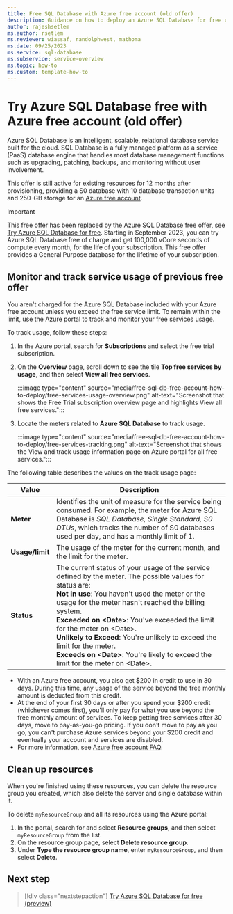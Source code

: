 ```yaml
---
title: Free SQL Database with Azure free account (old offer)
description: Guidance on how to deploy an Azure SQL Database for free using an Azure free account.
author: rajeshsetlem
ms.author: rsetlem
ms.reviewer: wiassaf, randolphwest, mathoma
ms.date: 09/25/2023
ms.service: sql-database
ms.subservice: service-overview
ms.topic: how-to
ms.custom: template-how-to
---
```


# Try Azure SQL Database free with Azure free account (old offer)

Azure SQL Database is an intelligent, scalable, relational database service built for the cloud. SQL Database is a fully managed platform as a service (PaaS) database engine that handles most database management functions such as upgrading, patching, backups, and monitoring without user involvement.

This offer is still active for existing resources for 12 months after provisioning, providing a S0 database with 10 database transaction units and 250-GB storage for an [Azure free account](https://azure.microsoft.com/free/).

> [!IMPORTANT]  
> This free offer has been replaced by the Azure SQL Database free offer, see [Try Azure SQL Database for free](free-offer.md). Starting in September 2023, you can try Azure SQL Database free of charge and get 100,000 vCore seconds of compute every month, for the life of your subscription. This free offer provides a General Purpose database for the lifetime of your subscription.

## Monitor and track service usage of previous free offer

You aren't charged for the Azure SQL Database included with your Azure free account unless you exceed the free service limit. To remain within the limit, use the Azure portal to track and monitor your free services usage.

To track usage, follow these steps:

1. In the Azure portal, search for **Subscriptions** and select the free trial subscription.

1. On the **Overview** page, scroll down to see the tile **Top free services by usage**, and then select **View all free services**.

    :::image type="content" source="media/free-sql-db-free-account-how-to-deploy/free-services-usage-overview.png" alt-text="Screenshot that shows the Free Trial subscription overview page and highlights View all free services.":::

1. Locate the meters related to **Azure SQL Database** to track usage.

    :::image type="content" source="media/free-sql-db-free-account-how-to-deploy/free-services-tracking.png" alt-text="Screenshot that shows the View and track usage information page on Azure portal for all free services.":::

The following table describes the values on the track usage page:

| **Value** | **Description** |
| --- | --- |
| **Meter** | Identifies the unit of measure for the service being consumed. For example, the meter for Azure SQL Database is *SQL Database, Single Standard, S0 DTUs*, which tracks the number of S0 databases used per day, and has a monthly limit of 1. |
| **Usage/limit** | The usage of the meter for the current month, and the limit for the meter. |
| **Status** | The current status of your usage of the service defined by the meter. The possible values for status are:<br />**Not in use**: You haven't used the meter or the usage for the meter hasn't reached the billing system.<br />**Exceeded on \<Date\>**: You've exceeded the limit for the meter on \<Date\>.<br />**Unlikely to Exceed**: You're unlikely to exceed the limit for the meter.<br />**Exceeds on \<Date\>**: You're likely to exceed the limit for the meter on \<Date\>. |

- With an Azure free account, you also get $200 in credit to use in 30 days. During this time, any usage of the service beyond the free monthly amount is deducted from this credit.
- At the end of your first 30 days or after you spend your $200 credit (whichever comes first), you'll only pay for what you use beyond the free monthly amount of services. To keep getting free services after 30 days, move to pay-as-you-go pricing. If you don't move to pay as you go, you can't purchase Azure services beyond your $200 credit and eventually your account and services are disabled.
- For more information, see [Azure free account FAQ](https://azure.microsoft.com/free/free-account-faq/).

## Clean up resources

When you're finished using these resources, you can delete the resource group you created, which also delete the server and single database within it.

To delete `myResourceGroup` and all its resources using the Azure portal:

1. In the portal, search for and select **Resource groups**, and then select `myResourceGroup` from the list.
1. On the resource group page, select **Delete resource group**.
1. Under **Type the resource group name**, enter `myResourceGroup`, and then select **Delete**.

## Next step

> [!div class="nextstepaction"]
> [Try Azure SQL Database for free (preview)](free-offer.md)
